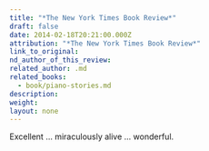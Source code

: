 ```yaml
---
title: "*The New York Times Book Review*"
draft: false
date: 2014-02-18T20:21:00.000Z
attribution: "*The New York Times Book Review*"
link_to_original:
nd_author_of_this_review:
related_author: .md
related_books:
  - book/piano-stories.md
description:
weight:
layout: none
---
```

Excellent ... miraculously alive ... wonderful.

